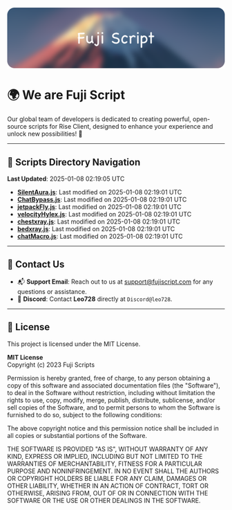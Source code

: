 ![Banner](.github/b.webp)

# 🌍 **We are Fuji Script**

Our global team of developers is dedicated to creating powerful, open-source scripts for Rise Client, designed to enhance your experience and unlock new possibilities! 🌟

---
<!-- SCRIPTS_NAVIGATION_START -->
## 📂 **Scripts Directory Navigation**

**Last Updated**: 2025-01-08 02:19:05 UTC

- **[SilentAura.js](scripts/SilentAura.js)**: Last modified on 2025-01-08 02:19:01 UTC
- **[ChatBypass.js](scripts/ChatBypass.js)**: Last modified on 2025-01-08 02:19:01 UTC
- **[jetpackFly.js](scripts/jetpackFly.js)**: Last modified on 2025-01-08 02:19:01 UTC
- **[velocityHylex.js](scripts/velocityHylex.js)**: Last modified on 2025-01-08 02:19:01 UTC
- **[chestxray.js](scripts/chestxray.js)**: Last modified on 2025-01-08 02:19:01 UTC
- **[bedxray.js](scripts/bedxray.js)**: Last modified on 2025-01-08 02:19:01 UTC
- **[chatMacro.js](scripts/chatMacro.js)**: Last modified on 2025-01-08 02:19:01 UTC

<!-- SCRIPTS_NAVIGATION_END -->

---

## 💬 **Contact Us**  
- 📬 **Support Email**: Reach out to us at [support@fujiscript.com](mailto:support@fujiscript.com) for any questions or assistance.  
- 💬 **Discord**: Contact **Leo728** directly at `Discord@leo728`.

---

## 📜 **License**

This project is licensed under the MIT License.  

**MIT License**  
Copyright (c) 2023 Fuji Scripts  

Permission is hereby granted, free of charge, to any person obtaining a copy of this software and associated documentation files (the "Software"), to deal in the Software without restriction, including without limitation the rights to use, copy, modify, merge, publish, distribute, sublicense, and/or sell copies of the Software, and to permit persons to whom the Software is furnished to do so, subject to the following conditions:  

The above copyright notice and this permission notice shall be included in all copies or substantial portions of the Software.  

THE SOFTWARE IS PROVIDED "AS IS", WITHOUT WARRANTY OF ANY KIND, EXPRESS OR IMPLIED, INCLUDING BUT NOT LIMITED TO THE WARRANTIES OF MERCHANTABILITY, FITNESS FOR A PARTICULAR PURPOSE AND NONINFRINGEMENT. IN NO EVENT SHALL THE AUTHORS OR COPYRIGHT HOLDERS BE LIABLE FOR ANY CLAIM, DAMAGES OR OTHER LIABILITY, WHETHER IN AN ACTION OF CONTRACT, TORT OR OTHERWISE, ARISING FROM, OUT OF OR IN CONNECTION WITH THE SOFTWARE OR THE USE OR OTHER DEALINGS IN THE SOFTWARE.  
